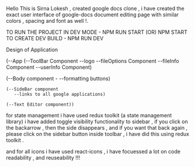 Hello This is Sirna Lokesh , created google docs clone , i have created the exact user interface of google-docs document editing page with similar colors , spacing and font as well !.

TO RUN THE PROJECT IN DEV MODE - NPM RUN START (OR) NPM START
TO CREATE DEV BUILD - NPM RUN DEV 

Design of Application


(--App
  (--ToolBar Component
    --logo
    --fileOptions Component
    --fileInfo Component
    --userInfo Component)


  (--Body component -
    --formatting buttons)


    (--SideBar component
       --links to all google applications)

    (--Text Editor component))




for state management i have used redux toolkit (a state management library)
i have added toggle visibility functionality to sidebar , if you click on the backarrow , then the side disappears , and if you want that back again , please click on the sidebar button inside toolbar , i have did this using redux toolkit .

and for all icons i have used react-icons , i have focuessed a lot on code readability , and reuseability !!!
